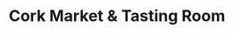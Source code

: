 ---
title: "Cork Market & Tasting Room"
url: /washington/cork-market-und-tasting-room/
shop: Lebensmittel
---